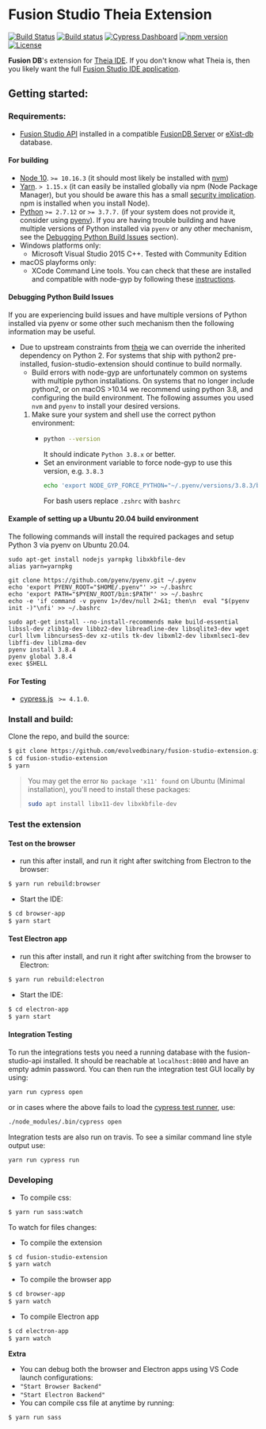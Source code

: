 # Fusion Studio Theia Extension
[![Build Status](https://travis-ci.com/evolvedbinary/fusion-studio-extension.svg?branch=master)](https://travis-ci.com/evolvedbinary/fusion-studio-extension)
[![Build status](https://ci.appveyor.com/api/projects/status/3fxvhf0k0cjjcukv/branch/master?svg=true)](https://ci.appveyor.com/project/AdamRetter/fusion-studio-extension/branch/master)
[![Cypress Dashboard](https://img.shields.io/badge/cypress-dashboard-brightgreen.svg)](https://dashboard.cypress.io/#/projects/ftw148/runs)
[![npm version](https://badge.fury.io/js/fusion-studio-extension.svg)](https://badge.fury.io/js/fusion-studio-extension)
[![License](https://img.shields.io/badge/license-GPL%203-blue.svg)](https://opensource.org/licenses/GPL-3.0)

**Fusion DB**'s extension for [Theia IDE](https://theia-ide.org).
If you don't know what Theia is, then you likely want the full [Fusion Studio IDE application](https://github.com/evolvedbinary/fusion-studio).



## Getting started:
### Requirements:
*   [Fusion Studio API](https://github.com/evolvedbinary/fusion-studio-api) installed in a compatible [FusionDB Server](https://www.fusiondb.com) or [eXist-db](https://www.exist-db.org) database.

#### For building
*   [Node 10](https://nodejs.org/dist/v10.16.3/). `>= 10.16.3` (it should most likely be installed with [nvm](https://github.com/nvm-sh/nvm))
*   [Yarn](https://yarnpkg.com). `> 1.15.x` (it can easily be installed globally via npm (Node Package Manager), but you should be aware this has a small [security implication](https://classic.yarnpkg.com/en/docs/install/#install-via-npm). npm is installed when you install Node).
*   [Python](https://www.python.org/) `>= 2.7.12` or `>= 3.7.7.` (if your system does not provide it, consider using [pyenv](https://github.com/pyenv/pyenv)).
        If you are having trouble building and have multiple versions of Python installed via `pyenv` or any other mechanism, see the [Debugging Python Build Issues](#debugging-python-build-issues) section).
*   Windows platforms only:
    *   Microsoft Visual Studio 2015 C++. Tested with Community Edition
*   macOS playforms only:
    *   XCode Command Line tools. You can check that these are installed and compatible with node-gyp by following these [instructions](https://github.com/nodejs/node-gyp/blob/master/macOS_Catalina.md).

#### Debugging Python Build Issues
If you are experiencing build issues and have multiple versions of Python installed via pyenv or some other such mechanism
then the following information may be useful.

*   Due to upstream constraints from [theia](https://theia-ide.org) we can override the inherited dependency on Python 2. For systems that ship with python2 pre-installed, fusion-studio-extension should continue to build normally.
    *   Build errors with node-gyp are unfortunately common on systems with multiple python installations. On systems that no longer include python2, or on macOS >10.14 we recommend using python 3.8, and configuring the build environment. The following assumes you used `nvm` and `pyenv` to install your desired versions.
    1.  Make sure your system and shell use the correct python environment:
        -   ```bash
            python --version
            ```
            It should indicate `Python 3.8.x` or better.
        -   Set an environment variable to force node-gyp to use this version, e.g. `3.8.3`
            ```bash
            echo 'export NODE_GYP_FORCE_PYTHON="~/.pyenv/versions/3.8.3/bin/python3"' >> ~/.zshrc
            ```
            For bash users replace `.zshrc` with `bashrc`

#### Example of setting up a Ubuntu 20.04 build environment
The following commands will install the required packages and setup Python 3 via pyenv on Ubuntu 20.04.

```
sudo apt-get install nodejs yarnpkg libxkbfile-dev
alias yarn=yarnpkg

git clone https://github.com/pyenv/pyenv.git ~/.pyenv
echo 'export PYENV_ROOT="$HOME/.pyenv"' >> ~/.bashrc
echo 'export PATH="$PYENV_ROOT/bin:$PATH"' >> ~/.bashrc
echo -e 'if command -v pyenv 1>/dev/null 2>&1; then\n  eval "$(pyenv init -)"\nfi' >> ~/.bashrc

sudo apt-get install --no-install-recommends make build-essential libssl-dev zlib1g-dev libbz2-dev libreadline-dev libsqlite3-dev wget curl llvm libncurses5-dev xz-utils tk-dev libxml2-dev libxmlsec1-dev libffi-dev liblzma-dev
pyenv install 3.8.4
pyenv global 3.8.4
exec $SHELL

```

#### For Testing
*   [cypress.js](https://www.cypress.io) ` >= 4.1.0`.



### Install and build:
Clone the repo, and build the source:
```bash
$ git clone https://github.com/evolvedbinary/fusion-studio-extension.git
$ cd fusion-studio-extension
$ yarn
```

> You may get the error `No package 'x11' found` on Ubuntu (Minimal installation), you'll need to install these packages:
> ```bash
> sudo apt install libx11-dev libxkbfile-dev
> ```

### Test the extension
#### Test on the browser
*   run this after install, and run it right after switching from Electron to the browser:
```bash
$ yarn run rebuild:browser
```
*   Start the IDE:
```bash
$ cd browser-app
$ yarn start
```
#### Test Electron app
*   run this after install, and run it right after switching from the browser to Electron:
```bash
$ yarn run rebuild:electron
```
*   Start the IDE:
```bash
$ cd electron-app
$ yarn start
```

#### Integration Testing
To run the integrations tests you need a running database with the fusion-studio-api installed. It should be reachable at `localhost:8080` and have an empty admin password. You can then run the integration test GUI locally by using:
```bash
yarn run cypress open
```
or in cases where the above fails to load the [cypress test runner](https://docs.cypress.io/guides/core-concepts/test-runner.html#Overview), use:
```bash
./node_modules/.bin/cypress open
```

Integration tests are also run on travis. To see a similar command line style output use:
```bash
yarn run cypress run
```
### Developing
*   To compile css:
```bash
$ yarn run sass:watch
```
To watch for files changes:
*   To compile the extension
```bash
$ cd fusion-studio-extension
$ yarn watch
```
*   To compile the browser app
```bash
$ cd browser-app
$ yarn watch
```
*   To compile Electron app
```bash
$ cd electron-app
$ yarn watch
```

**Extra**
-   You can debug both the browser and Electron apps using VS Code launch configurations:
  -   `"Start Browser Backend"`
  -   `"Start Electron Backend"`
-   You can compile css file at anytime by running:
```bash
$ yarn run sass
```
